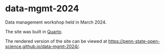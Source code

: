 # data-mgmt-2024

Data management workshop held in March 2024.

The site was built in [Quarto](https://quarto.org).

The rendered version of the site can be viewed at <https://penn-state-open-science.github.io/data-mgmt-2024/>.
